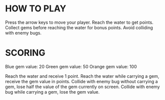 HOW TO PLAY
===============
Press the arrow keys to move your player.
Reach the water to get points.
Collect gems before reaching the water for bonus points.
Avoid colliding with enemy bugs.

SCORING
===============
Blue gem value: 20
Green gem value: 50
Orange gem value: 100

Reach the water and receive 1 point.
Reach the water while carrying a gem, receive the gem value in points.
Collide with enemy bug without carrying a gem, lose half the value of the gem currently on screen.
Collide with enemy bug while carrying a gem, lose the gem value.